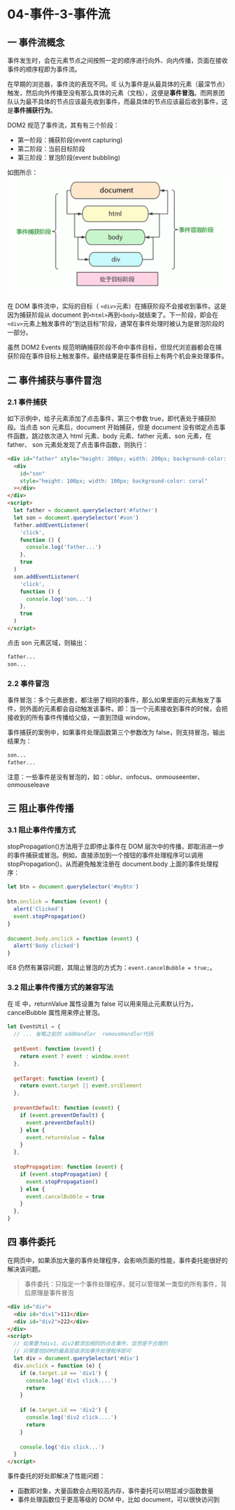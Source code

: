 # 04-事件-3-事件流

## 一 事件流概念

事件发生时，会在元素节点之间按照一定的顺序进行向外、向内传播，页面在接收事件的顺序程即为事件流。

在早期的浏览器，事件流的表现不同。IE 认为事件是从最具体的元素（最深节点）触发，然后向外传播至没有那么具体的元素（文档），这便是**事件冒泡**。而网景团队认为最不具体的节点应该最先收到事件，而最具体的节点应该最后收到事件，这是**事件捕获行为**。

DOM2 规范了事件流，其有有三个阶段：

- 第一阶段：捕获阶段(event capturing)
- 第二阶段：当前目标阶段
- 第三阶段：冒泡阶段(event bubbling)

如图所示：
![事件流](../images/dom/02.png)

在 DOM 事件流中，实际的目标（ `<div>`元素）在捕获阶段不会接收到事件。这是因为捕获阶段从 document 到`<html>`再到`<body>`就结束了。下一阶段，即会在`<div>`元素上触发事件的“到达目标”阶段，通常在事件处理时被认为是冒泡阶段的一部分。

虽然 DOM2 Events 规范明确捕获阶段不命中事件目标，但现代浏览器都会在捕获阶段在事件目标上触发事件。最终结果是在事件目标上有两个机会来处理事件。

## 二 事件捕获与事件冒泡

### 2.1 事件捕获

如下示例中，给子元素添加了点击事件，第三个参数 true，即代表处于捕获阶段。当点击 son 元素后，document 开始捕获，但是 document 没有绑定点击事件函数，跳过依次进入 html 元素、body 元素、father 元素、son 元素，在 father、 son 元素处发现了点击事件函数，则执行：

```html
<div id="father" style="height: 200px; width: 200px; background-color: aqua">
  <div
    id="son"
    style="height: 100px; width: 100px; background-color: coral"
  ></div>
</div>
<script>
  let father = document.querySelector('#father')
  let son = document.querySelector('#son')
  father.addEventListener(
    'click',
    function () {
      console.log('father...')
    },
    true
  )
  son.addEventListener(
    'click',
    function () {
      console.log('son...')
    },
    true
  )
</script>
```

点击 son 元素区域，则输出：

```txt
father...
son...
```

### 2.2 事件冒泡

事件冒泡：多个元素嵌套，都注册了相同的事件，那么如果里面的元素触发了事件，则外面的元素都会自动触发该事件。即：当一个元素接收到事件的时候，会把接收到的所有事件传播给父级，一直到顶级 window。

事件捕获的案例中，如果事件处理函数第三个参数改为 false，则支持冒泡，输出结果为：

```txt
son...
father...
```

注意：一些事件是没有冒泡的，如：oblur、onfocus、onmouseenter、onmouseleave

## 三 阻止事件传播

### 3.1 阻止事件传播方式

stopPropagation()方法用于立即停止事件在 DOM 层次中的传播，即取消进一步的事件捕获或冒泡。例如，直接添加到一个按钮的事件处理程序可以调用 stopPropagation()，从而避免触发注册在 document.body 上面的事件处理程序：

```js
let btn = document.querySelector('#myBtn')

btn.onclick = function (event) {
  alert('Clicked')
  event.stopPropagation()
}

document.body.onclick = function (event) {
  alert('Body clicked')
}
```

IE8 仍然有兼容问题，其阻止冒泡的方式为：`event.cancelBubble = true;`。

### 3.2 阻止事件传播方式的兼容写法

在 IE 中，returnValue 属性设置为 false 可以用来阻止元素默认行为，cancelBubble 属性用来停止冒泡。

```js
let EventUtil = {
  // ... 省略之前的 addHandler  removeHandler代码

  getEvent: function (event) {
    return event ? event : window.event
  },

  getTarget: function (event) {
    return event.target || event.srcElement
  },

  preventDefault: function (event) {
    if (event.preventDefault) {
      event.preventDefault()
    } else {
      event.returnValue = false
    }
  },

  stopPropagation: function (event) {
    if (event.stopPropagation) {
      event.stopPropagation()
    } else {
      event.cancelBubble = true
    }
  },
}
```

## 四 事件委托

在网页中，如果添加大量的事件处理程序，会影响页面的性能，事件委托能很好的解决该问题。

> 事件委托：只指定一个事件处理程序，就可以管理某一类型的所有事件，背后原理是事件冒泡

```html
<div id="div">
  <div id="div1">111</div>
  <div id="div2">222</div>
</div>
<script>
  // 如果要为div1，div2都添加相同的点击事件，显然是不合理的
  // 只需要在DOM的最高层级添加事件处理程序即可
  let div = document.querySelector('#div')
  div.onclick = function (e) {
    if (e.target.id == 'div1') {
      console.log('div1 click....')
      return
    }

    if (e.target.id == 'div2') {
      console.log('div2 click....')
      return
    }

    console.log('div click...')
  }
</script>
```

事件委托的好处即解决了性能问题：

- 函数即对象，大量函数会占用较高内存，事件委托可以明显减少函数数量
- 事件处理函数位于更高等级的 DOM 中，比如 document，可以很快访问到
